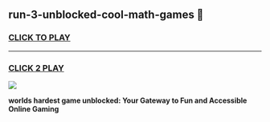
## run-3-unblocked-cool-math-games 👋
<h3>
<a href="https://premium.freeplayer.one?title=run-3-unblocked-cool-math-games&ref=14F">CLICK TO PLAY</a></h3>
<hr>

<h3>
<a href="https://premium.freeplayer.one?title=run-3-unblocked-cool-math-games&ref=14F">CLICK 2 PLAY</a>
  
</h3>

<a href="https://premium.freeplayer.one?title=run-3-unblocked-cool-math-games&ref=12F/"><img src="https://clearcache.store/games.png"></a>


**worlds hardest game unblocked: Your Gateway to Fun and Accessible Online Gaming**
